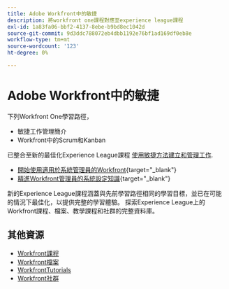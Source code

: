 ```yaml
---
title: Adobe Workfront中的敏捷
description: 將workfront one課程對應至experience league課程
exl-id: 1a83fa06-bbf2-4137-8ebe-b9bd8ec1042d
source-git-commit: 9d3ddc788072eb4dbb1192e76bf1ad169df0eb8e
workflow-type: tm+mt
source-wordcount: '123'
ht-degree: 0%

---
```


# Adobe Workfront中的敏捷

下列Workfront One學習路徑，

* 敏捷工作管理簡介
* Workfront中的Scrum和Kanban

已整合至新的最佳化Experience League課程 [使用敏捷方法建立和管理工作](https://experienceleague.adobe.com/?recommended=Workfront-L-1-2022.1.agile).

* [開始使用適用於系統管理員的Workfront](https://experienceleague.adobe.com/?recommended=Workfront-A-1-2022.1.admin){target="_blank"}
* [精進Workfront管理員的系統設定知識](https://experienceleague.adobe.com/?recommended=Workfront-A-1-2022.2.admin){target="_blank"}

新的Experience League課程涵蓋與先前學習路徑相同的學習目標，並已在可能的情況下最佳化，以提供完整的學習體驗。  探索Experience League上的Workfront課程、檔案、教學課程和社群的完整資料庫。

## 其他資源

* [Workfront課程](https://experienceleague.adobe.com/?lang=en&amp;Solution=Workfront#courses)
* [Workfront檔案](https://experienceleague.adobe.com/docs/workfront.html)
* [WorkfrontTutorials](https://experienceleague.adobe.com/docs/workfront-learn/tutorials-workfront/home.html)
* [Workfront社群](https://experienceleaguecommunities.adobe.com/t5/workfront/ct-p/workfront)
